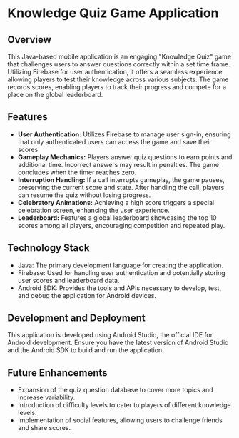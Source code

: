 # Knowledge Quiz Game Application

## Overview
This Java-based mobile application is an engaging "Knowledge Quiz" game that challenges users to answer questions correctly within a set time frame. 
Utilizing Firebase for user authentication, it offers a seamless experience allowing players to test their knowledge across various subjects. 
The game records scores, enabling players to track their progress and compete for a place on the global leaderboard.

## Features
* **User Authentication:** Utilizes Firebase to manage user sign-in, ensuring that only authenticated users can access the game and save their scores.
* **Gameplay Mechanics:** Players answer quiz questions to earn points and additional time. Incorrect answers may result in penalties. The game concludes when the timer reaches zero.
* **Interruption Handling:** If a call interrupts gameplay, the game pauses, preserving the current score and state. After handling the call, players can resume the quiz without losing progress.
* **Celebratory Animations:** Achieving a high score triggers a special celebration screen, enhancing the user experience.
* **Leaderboard:** Features a global leaderboard showcasing the top 10 scores among all players, encouraging competition and repeated play.
  
## Technology Stack
* Java: The primary development language for creating the application.
* Firebase: Used for handling user authentication and potentially storing user scores and leaderboard data.
* Android SDK: Provides the tools and APIs necessary to develop, test, and debug the application for Android devices.
  
## Development and Deployment
This application is developed using Android Studio, the official IDE for Android development. 
Ensure you have the latest version of Android Studio and the Android SDK to build and run the application.

## Future Enhancements
* Expansion of the quiz question database to cover more topics and increase variability.
* Introduction of difficulty levels to cater to players of different knowledge levels.
* Implementation of social features, allowing users to challenge friends and share scores.
